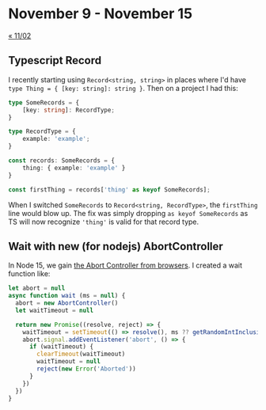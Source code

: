 # November 9 - November 15

[« 11/02](1102.md)

## Typescript Record

I recently starting using `Record<string, string>` in places where I'd have `type Thing = { [key: string]: string }`. Then on a project I had this:

```typescript
type SomeRecords = {
    [key: string]: RecordType;
}

type RecordType = {
    example: 'example';
}

const records: SomeRecords = {
    thing: { example: 'example' }
}

const firstThing = records['thing' as keyof SomeRecords];
```

When I switched `SomeRecords` to `Record<string, RecordType>`, the `firstThing` line would blow up. The fix was simply dropping `as keyof SomeRecords` as TS will now recognize `'thing'` is valid for that record type.

## Wait with new (for nodejs) AbortController

In Node 15, we gain [the Abort Controller from browsers](https://developer.mozilla.org/en-US/docs/Web/API/AbortController). I created a wait function like:

```javascript
let abort = null
async function wait (ms = null) {
  abort = new AbortController()
  let waitTimeout = null

  return new Promise((resolve, reject) => {
    waitTimeout = setTimeout(() => resolve(), ms ?? getRandomIntInclusive(60 * 1000 * 5, 60 * 1000 * 15))
    abort.signal.addEventListener('abort', () => {
      if (waitTimeout) {
        clearTimeout(waitTimeout)
        waitTimeout = null
        reject(new Error('Aborted'))
      }
    })
  })
}
```
